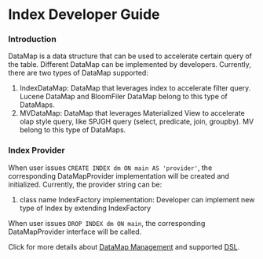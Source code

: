 <!--
    Licensed to the Apache Software Foundation (ASF) under one or more 
    contributor license agreements.  See the NOTICE file distributed with
    this work for additional information regarding copyright ownership. 
    The ASF licenses this file to you under the Apache License, Version 2.0
    (the "License"); you may not use this file except in compliance with 
    the License.  You may obtain a copy of the License at

      http://www.apache.org/licenses/LICENSE-2.0
    
    Unless required by applicable law or agreed to in writing, software 
    distributed under the License is distributed on an "AS IS" BASIS, 
    WITHOUT WARRANTIES OR CONDITIONS OF ANY KIND, either express or implied.
    See the License for the specific language governing permissions and 
    limitations under the License.
-->

# Index Developer Guide

### Introduction
DataMap is a data structure that can be used to accelerate certain query of the table. Different DataMap can be implemented by developers. 
Currently, there are two types of DataMap supported:
1. IndexDataMap: DataMap that leverages index to accelerate filter query. Lucene DataMap and BloomFiler DataMap belong to this type of DataMaps.
2. MVDataMap: DataMap that leverages Materialized View to accelerate olap style query, like SPJGH query (select, predicate, join, groupby). MV belong to this type of DataMaps.

### Index Provider
When user issues `CREATE INDEX dm ON main AS 'provider'`, the corresponding DataMapProvider implementation will be created and initialized. 
Currently, the provider string can be:
1. class name IndexFactory implementation: Developer can implement new type of Index by extending IndexFactory

When user issues `DROP INDEX dm ON main`, the corresponding DataMapProvider interface will be called.

Click for more details about [DataMap Management](./index/index-management.md#index-management) and supported [DSL](./index/index-management.md#overview).

